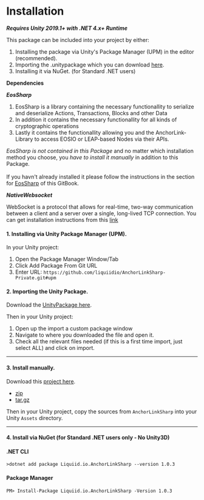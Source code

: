 # Installation

_**Requires Unity 2019.1+ with .NET 4.x+ Runtime**_

This package can be included into your project by either:

1. Installing the package via Unity's Package Manager (UPM) in the editor (recommended).
2. Importing the .unitypackage which you can download [here](https://github.com/liquiidio/AnchorLinkSharp-Private/releases/latest/download/anchorlinksharp.unitypackage). 
4. Installing it via NuGet. (for Standard .NET users)

**Dependencies**

_**EosSharp**_

1. EosSharp is a library containing the necessary functionallity to serialize and deserialize Actions, Transactions, Blocks and other Data
2. In addition it contains the necessary functionallity for all kinds of cryptographic operations
3. Lastly it contains the functionallity allowing you and the AnchorLink-Library to access EOSIO or LEAP-based Nodes via their APIs.

_EosSharp is not contained in this Package_ and no matter which installation method you choose, you _have to install it manually_ in addition to this Package. \
\
If you havn't already installed it please follow the instructions in the section for [EosSharp](https://liquiidio.gitbook.io/unity-plugin-suite/v/eossharp/installation ) of this GitBook.

_**NativeWebsocket**_

WebSocket is a protocol that allows for real-time, two-way communication between a client and a server over a single, long-lived TCP connection.
You can get installation instructions from this [link](https://github.com/endel/NativeWebSocket) 

#### 1. Installing via Unity Package Manager (UPM).

In your Unity project:

1. Open the Package Manager Window/Tab
2. Click Add Package From Git URL
3. Enter URL: `https://github.com/liquiidio/AnchorLinkSharp-Private.git#upm` 

#### 2. Importing the Unity Package.

Download the [UnityPackage here](https://github.com/liquiidio/AnchorLinkSharp-Private/releases/latest/download/anchorlinksharp.unitypackage). 

Then in your Unity project:

1. Open up the import a custom package window
2. Navigate to where you downloaded the file and open it.
3. Check all the relevant files needed (if this is a first time import, just select ALL) and click on import.

***

#### 3. Install manually.

Download this [project here](https://github.com/liquiidio/AnchorLinkSharp-Private/releases/latest).

* [zip](https://github.com/liquiidio/AnchorLinkSharp-Private/archive/refs/tags/1.0.13.zip)  
* [tar.gz](https://github.com/liquiidio/AnchorLinkSharp-Private/archive/refs/tags/1.0.13.tar.gz)  

Then in your Unity project, copy the sources from `AnchorLinkSharp` into your Unity `Assets` directory.

***

#### 4. Install via NuGet (for Standard .NET users only - No Unity3D)

#### .NET CLI 

`>dotnet add package Liquiid.io.AnchorLinkSharp --version 1.0.3`

#### Package Manager

`PM> Install-Package Liquiid.io.AnchorLinkSharp -Version 1.0.3`
